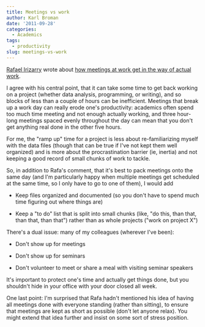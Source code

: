 ```yaml
---
title: Meetings vs work
author: Karl Broman
date: '2011-09-28'
categories:
  - Academics
tags:
  - productivity
slug: meetings-vs-work
---
```


[Rafael Irizarry](http://rafalab.jhsph.edu) wrote about [how meetings at work get in the way of actual work](http://simplystatistics.tumblr.com/post/10402321009/meetings).

I agree with his central point, that it can take some time to get back working on a project (whether data analysis, programming, or writing), and so blocks of less than a couple of hours can be inefficient.  Meetings that break up a work day can really erode one's productivity: academics often spend too much time meeting and not enough actually working, and three hour-long meetings spaced evenly throughout the day can mean that you don't get anything real done in the other five hours.

For me, the "ramp up" time for a project is less about re-familiarizing myself with the data files (though that can be true if I've not kept them well organized) and is more about the procrastination barrier (ie, inertia) and not keeping a good record of small chunks of work to tackle.

So, in addition to Rafa's comment, that it's best to pack meetings onto the same day (and I'm particularly happy when multiple meetings get scheduled at the same time, so I only have to go to one of them), I would add

  * Keep files organized and documented (so you don't have to spend much time figuring out where things are)

  * Keep a "to do" list that is split into small chunks (like, "do this, than that, than that, than that") rather than as whole projects ("work on project X")

There's a dual issue: many of my colleagues (wherever I've been):

  * Don't show up for meetings

  * Don't show up for seminars

  * Don't volunteer to meet or share a meal with visiting seminar speakers

It's important to protect one's time and actually get things done, but you shouldn't hide in your office with your door closed all week.

One last point: I'm surprised that Rafa hadn't mentioned his idea of having all meetings done with everyone standing (rather than sitting), to ensure that meetings are kept as short as possible (don't let anyone relax).  You might extend that idea further and insist on some sort of stress position.
